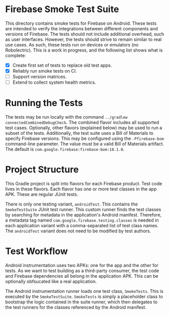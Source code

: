 # Firebase Smoke Test Suite

This directory contains smoke tests for Firebase on Android. These tests are
intended to verify the integrations between different components and versions of
Firebase. The tests should not include additional overhead, such as user
interfaces. However, the tests should strive to remain similar to real use
cases. As such, these tests run on devices or emulators (no Robolectric). This
is a work in progress, and the following list shows what is complete:

- [x] Create first set of tests to replace old test apps.
- [x] Reliably run smoke tests on CI.
- [ ] Support version matrices.
- [ ] Extend to collect system health metrics.

# Running the Tests

The tests may be run locally with the command `../gradlew
connectedCombinedDebugCheck`. The combined flavor includes all supported test
cases. Optionally, other flavors (explained below) may be used to run a subset
of the tests. Additionally, the test suite uses a Bill of Materials to specify
Firebase versions. This may be configured using the `-Pfirebase-bom`
command-line parameter. The value must be a valid Bill of Materials artifact.
The default is `com.google.firebase:firebase-bom:18.1.0`.

# Project Structure

This Gradle project is split into flavors for each Firebase product. Test code
lives in these flavors. Each flavor has one or more test classes in the app APK.
These are regular JUnit tests.

There is only one testing variant, `androidTest`. This contains the
`SmokeTestSuite` JUnit test runner. This custom runner finds the test classes by
searching for metadata in the application's Android manifest. Therefore, a
metadata tag named `com.google.firebase.testing.classes` is needed in each
application variant with a comma-separated list of test class names. The
`androidTest` variant does not need to be modified by test authors.

# Test Workflow

Android instrumentation uses two APKs: one for the app and the other for tests.
As we want to test building as a third-party consumer, the test code and
Firebase dependencies all belong in the application APK. This can be optionally
obfsucated like a real application.

The Android instrumentation runner loads one test class, `SmokeTests`. This is
executed by the `SmokeTestSuite`. `SmokeTests` is simply a placeholder class to
bootstrap the logic contained in the suite runner, which then delegates to the
test runners for the classes referenced by the Android manifest.
